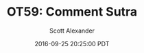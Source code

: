---
layout: podcast
title: "OT59: Comment Sutra"
author: Scott Alexander
description: https://slatestarcodex.com/2016/09/25/ot59-comment-sutra/
date: 2016-09-25 20:25:00 PDT
length: 188935
duration: 47
guid: ot59-comment-sutra
---